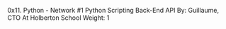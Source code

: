 0x11. Python - Network #1
Python
Scripting
Back-End
API
 By: Guillaume, CTO At Holberton School
 Weight: 1
